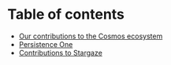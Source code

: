 # Table of contents

* [Our contributions to the Cosmos ecosystem](README.md)
* [Persistence One](persistence-one.md)
* [Contributions to Stargaze](stargaze.md)
